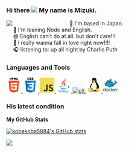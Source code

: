 ### Hi there ![](https://user-images.githubusercontent.com/18350557/176309783-0785949b-9127-417c-8b55-ab5a4333674e.gif) My name is Mizuki.
<a href="https://tenor.com/view/eevee-pokemon-wink-pixel-gif-15197794"><img align="left" width="150" src="http://pa1.narvii.com/6184/7bb2f1a0a502c787559b3e0032205d1c21b570cd_00.gif"></a>
&ensp;&ensp;  🔭 I'm based in Japan.<br> 
&ensp;&ensp;  🌱 I'm leaning Node and English.<br> 
&ensp;&ensp;  😄 English can't do at all. but don't care!!!<br> 
&ensp;&ensp;  💛 I really wanna fall in love right now!!!!<br> 
&ensp;&ensp;  🎧 listening to: up all night by Charlie Puth <br> 

### Languages and Tools

<p align="left"> 
  <a href="https://www.w3.org/html/" target="_blank" rel="noreferrer"> <img src="https://raw.githubusercontent.com/devicons/devicon/master/icons/html5/html5-original-wordmark.svg" alt="html5" width="40" height="40"/> </a> 
  <a href="https://www.w3schools.com/css/" target="_blank" rel="noreferrer"> <img src="https://raw.githubusercontent.com/devicons/devicon/master/icons/css3/css3-original-wordmark.svg" alt="css3" width="40" height="40"/> </a> 
  <a href="https://developer.mozilla.org/en-US/docs/Web/JavaScript" target="_blank" rel="noreferrer"> <img src="https://raw.githubusercontent.com/devicons/devicon/master/icons/javascript/javascript-original.svg" alt="javascript" width="40" height="40"/> </a> 
  <a href="https://www.java.com" target="_blank" rel="noreferrer"> <img src="https://raw.githubusercontent.com/devicons/devicon/master/icons/java/java-original.svg" alt="java" width="40" height="40"/> </a> 
  <a href="https://git-scm.com/" target="_blank" rel="noreferrer"> <img src="https://www.vectorlogo.zone/logos/git-scm/git-scm-icon.svg" alt="git" width="40" height="40"/> </a> 
  <a href="https://www.linux.org/" target="_blank" rel="noreferrer"> <img src="https://raw.githubusercontent.com/devicons/devicon/master/icons/linux/linux-original.svg" alt="linux" width="40" height="40"/> </a> 
  <a href="https://www.docker.com/" target="_blank" rel="noreferrer"> <img src="https://raw.githubusercontent.com/devicons/devicon/master/icons/docker/docker-original-wordmark.svg" alt="docker" width="40" height="40"/> </a> 
</p>

### His latest condition

<b>My GitHub Stats</b>

<a href="http://www.github.com/kobakoba5884"><img src="https://github-readme-stats.vercel.app/api?username=kobakoba5884&show_icons=true&hide=&count_private=true&title_color=0891b2&text_color=ffffff&icon_color=0891b2&bg_color=1c1917&hide_border=true&show_icons=true" alt="kobakoba5884's GitHub stats" /></a>

<a href="http://www.github.com/kobakoba5884"><img src="https://github-readme-streak-stats.herokuapp.com/?user=kobakoba5884&stroke=ffffff&background=1c1917&ring=0891b2&fire=0891b2&currStreakNum=ffffff&currStreakLabel=0891b2&sideNums=ffffff&sideLabels=ffffff&dates=ffffff&hide_border=true" /></a>


